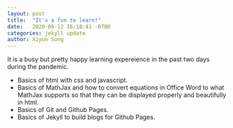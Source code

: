 ```yaml
---
layout: post
title:  "It's a fun to learn!"
date:   2020-09-12 16:18:41 -0700
categories: jekyll update
author: Xiyun Song
---
```

<p>It is a busy but pretty happy learning expereience in the past two days during the pandemic. </p>
<ul>
  <li>Basics of html with css and javascript. 
  <li>Basics of MathJax and how to convert equations in Office Word to what MathJax supports so that they can be displayed properly and beautifully in html.
  <li>Basics of Git and Github Pages. 
  <li>Basics of Jekyll to build blogs for Github Pages. 
</ul> 

